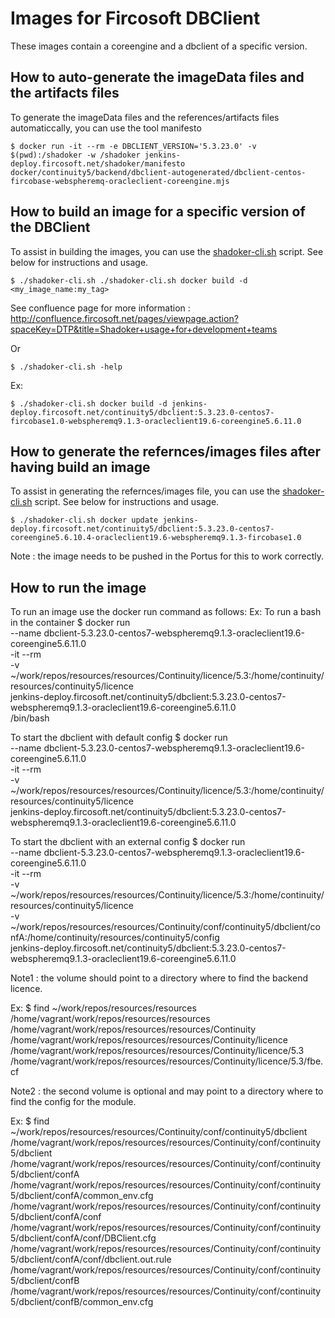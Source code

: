 # Images for Fircosoft DBClient
These images contain a coreengine and a dbclient of a specific version.

## How to auto-generate the imageData files and the artifacts files
To generate the imageData files and the references/artifacts files automaticcally, you can use the tool manifesto

    $ docker run -it --rm -e DBCLIENT_VERSION='5.3.23.0' -v $(pwd):/shadoker -w /shadoker jenkins-deploy.fircosoft.net/shadoker/manifesto docker/continuity5/backend/dbclient-autogenerated/dbclient-centos-fircobase-webspheremq-oracleclient-coreengine.mjs

## How to build an image for a specific version of the DBClient
To assist in building the images, you can use the [shadoker-cli.sh](shadoker-cli.sh) script. See below for instructions and usage.

    $ ./shadoker-cli.sh ./shadoker-cli.sh docker build -d <my_image_name:my_tag>

See confluence page for more information : http://confluence.fircosoft.net/pages/viewpage.action?spaceKey=DTP&title=Shadoker+usage+for+development+teams

Or 

    $ ./shadoker-cli.sh -help

Ex:

    $ ./shadoker-cli.sh docker build -d jenkins-deploy.fircosoft.net/continuity5/dbclient:5.3.23.0-centos7-fircobase1.0-webspheremq9.1.3-oracleclient19.6-coreengine5.6.11.0

## How to generate the refernces/images files after having build an image
To assist in generating the refernces/images file, you can use the [shadoker-cli.sh](shadoker-cli.sh) script. See below for instructions and usage.

    $ ./shadoker-cli.sh docker update jenkins-deploy.fircosoft.net/continuity5/dbclient:5.3.23.0-centos7-coreengine5.6.10.4-oracleclient19.6-webspheremq9.1.3-fircobase1.0

Note : the image needs to be pushed in the Portus for this to work correctly.

## How to run the image
To run an image use the docker run command as follows:
Ex:
To run a bash in the container
    $ docker run  \
        --name dbclient-5.3.23.0-centos7-webspheremq9.1.3-oracleclient19.6-coreengine5.6.11.0 \
        -it --rm \
        -v ~/work/repos/resources/resources/Continuity/licence/5.3:/home/continuity/resources/continuity5/licence \
        jenkins-deploy.fircosoft.net/continuity5/dbclient:5.3.23.0-centos7-webspheremq9.1.3-oracleclient19.6-coreengine5.6.11.0 \
        /bin/bash

To start the dbclient with default config
    $ docker run \
        --name dbclient-5.3.23.0-centos7-webspheremq9.1.3-oracleclient19.6-coreengine5.6.11.0 \
        -it --rm \
        -v ~/work/repos/resources/resources/Continuity/licence/5.3:/home/continuity/resources/continuity5/licence \
        jenkins-deploy.fircosoft.net/continuity5/dbclient:5.3.23.0-centos7-webspheremq9.1.3-oracleclient19.6-coreengine5.6.11.0

To start the dbclient with an external config
    $ docker run \
        --name dbclient-5.3.23.0-centos7-webspheremq9.1.3-oracleclient19.6-coreengine5.6.11.0 \
        -it --rm \
        -v ~/work/repos/resources/resources/Continuity/licence/5.3:/home/continuity/resources/continuity5/licence \
        -v ~/work/repos/resources/resources/Continuity/conf/continuity5/dbclient/confA:/home/continuity/resources/continuity5/config \
        jenkins-deploy.fircosoft.net/continuity5/dbclient:5.3.23.0-centos7-webspheremq9.1.3-oracleclient19.6-coreengine5.6.11.0


Note1 : the volume should point to a directory where to find the backend licence.

Ex:
    $ find ~/work/repos/resources/resources
    /home/vagrant/work/repos/resources/resources
    /home/vagrant/work/repos/resources/resources/Continuity
    /home/vagrant/work/repos/resources/resources/Continuity/licence
    /home/vagrant/work/repos/resources/resources/Continuity/licence/5.3
    /home/vagrant/work/repos/resources/resources/Continuity/licence/5.3/fbe.cf


Note2 : the second volume is optional and may point to a directory where to find the config for the module.

Ex:
    $ find ~/work/repos/resources/resources/Continuity/conf/continuity5/dbclient 
    /home/vagrant/work/repos/resources/resources/Continuity/conf/continuity5/dbclient
    /home/vagrant/work/repos/resources/resources/Continuity/conf/continuity5/dbclient/confA
    /home/vagrant/work/repos/resources/resources/Continuity/conf/continuity5/dbclient/confA/common_env.cfg
    /home/vagrant/work/repos/resources/resources/Continuity/conf/continuity5/dbclient/confA/conf
    /home/vagrant/work/repos/resources/resources/Continuity/conf/continuity5/dbclient/confA/conf/DBClient.cfg
    /home/vagrant/work/repos/resources/resources/Continuity/conf/continuity5/dbclient/confA/conf/dbclient.out.rule
    /home/vagrant/work/repos/resources/resources/Continuity/conf/continuity5/dbclient/confB
    /home/vagrant/work/repos/resources/resources/Continuity/conf/continuity5/dbclient/confB/common_env.cfg

